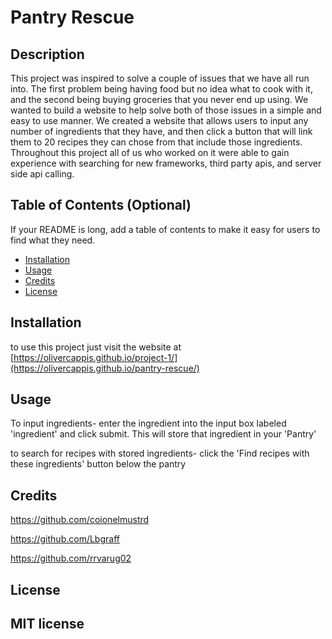 # Pantry Rescue

## Description

This project was inspired to solve a couple of issues that we have all run into. The first problem being having food but no idea what to cook with it, and the second being buying groceries that you never end up using. We wanted to build a website to help solve both of those issues in a simple and easy to use manner. We created a website that allows users to input any number of ingredients that they have, and then click a button that will link them to 20 recipes they can chose from that include those ingredients. Throughout this project all of us who worked on it were able to gain experience with searching for new frameworks, third party apis, and server side api calling. 

## Table of Contents (Optional)

If your README is long, add a table of contents to make it easy for users to find what they need.

- [Installation](#installation)
- [Usage](#usage)
- [Credits](#credits)
- [License](#license)

## Installation

to use this project just visit the website at [https://olivercappis.github.io/project-1/](https://olivercappis.github.io/pantry-rescue/)

## Usage

To input ingredients- enter the ingredient into the input box labeled 'ingredient' and click submit. This will store that ingredient in your 'Pantry'

to search for recipes with stored ingredients- click the 'Find recipes with these ingredients' button below the pantry


## Credits
https://github.com/coionelmustrd

https://github.com/Lbgraff

https://github.com/rrvarug02


## License

MIT license
---





